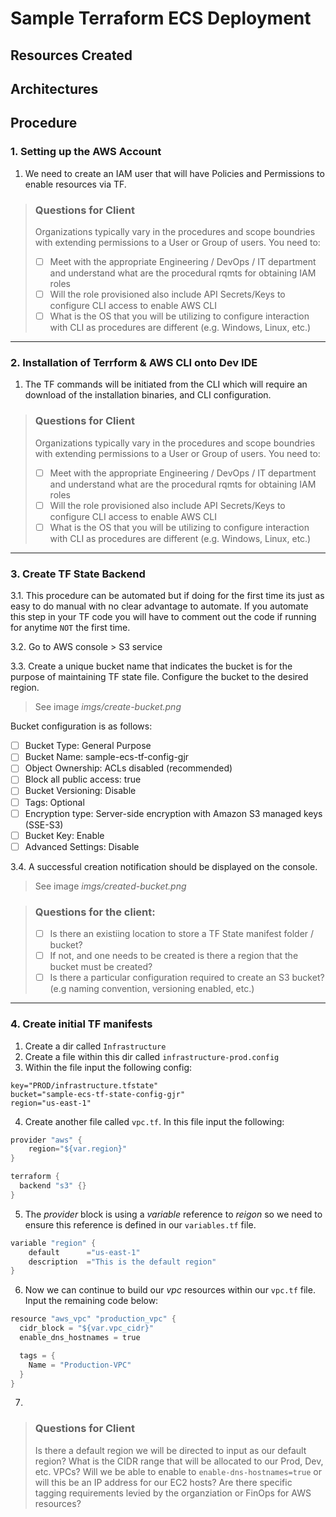 # Sample Terraform ECS Deployment

## Resources Created

## Architectures

## Procedure

### 1. Setting up the AWS Account 

1. We need to create an IAM user that will have Policies and Permissions to enable resources via TF. 

> ### Questions for Client
> Organizations typically vary in the procedures and scope boundries with extending permissions to a User or Group of users. You need to: 
> - [ ] Meet with the appropriate Engineering / DevOps / IT department and understand what are the procedural rqmts for obtaining IAM roles
> - [ ] Will the role provisioned also include API Secrets/Keys to configure CLI access to enable AWS CLI
> - [ ] What is the OS that you will be utilizing to configure interaction with CLI as procedures are different (e.g. Windows, Linux, etc.)

---------

### 2. Installation of Terrform & AWS CLI onto Dev IDE
1. The TF commands will be initiated from the CLI which will require an download of the installation binaries, and CLI configuration. 

> ### Questions for Client
> Organizations typically vary in the procedures and scope boundries with extending permissions to a User or Group of users. You need to: 
> - [ ] Meet with the appropriate Engineering / DevOps / IT department and understand what are the procedural rqmts for obtaining IAM roles
> - [ ] Will the role provisioned also include API Secrets/Keys to configure CLI access to enable AWS CLI
> - [ ] What is the OS that you will be utilizing to configure interaction with CLI as procedures are different (e.g. Windows, Linux, etc.)

--------

### 3. Create TF State Backend
3.1. This procedure can be automated but if doing for the first time its just as easy to do manual with no clear advantage to automate. If you automate this step in your TF code you will have to comment out the code if running for anytime `NOT` the first time. 

3.2. Go to AWS console > S3 service

3.3. Create a unique bucket name that indicates the bucket is for the purpose of maintaining TF state file. Configure the bucket to the desired region. 
> See image _imgs/create-bucket.png_

Bucket configuration is as follows:
- [ ] Bucket Type: General Purpose
- [ ] Bucket Name: sample-ecs-tf-config-gjr
- [ ] Object Ownership: ACLs disabled (recommended)
- [ ] Block all public access: true
- [ ] Bucket Versioning: Disable
- [ ] Tags: Optional
- [ ] Encryption type: Server-side encryption with Amazon S3 managed keys (SSE-S3)
- [ ] Bucket Key: Enable
- [ ] Advanced Settings: Disable

3.4. A successful creation notification should be displayed on the console.
> See image _imgs/created-bucket.png_


> ### Questions for the client: 
> - [ ] Is there an existiing location to store a TF State manifest folder / bucket?
> - [ ] If not, and one needs to be created is there a region that the bucket must be created? 
> - [ ] Is there a particular configuration required to create an S3 bucket? (e.g naming convention, versioning enabled, etc.) 

----------

### 4. Create initial TF manifests
1. Create a dir called `Infrastructure`
2. Create a file within this dir called `infrastructure-prod.config`
3. Within the file input the following config: 
```
key="PROD/infrastructure.tfstate"
bucket="sample-ecs-tf-state-config-gjr"
region="us-east-1"
```
4. Create another file called `vpc.tf`. In this file input the following:
```s
provider "aws" {
    region="${var.region}"
}

terraform {
  backend "s3" {}
}
```
5. The _provider_ block is using a _variable_ reference to _reigon_ so we need to ensure this reference is defined in our `variables.tf` file. 
```s
variable "region" {
    default      ="us-east-1"
    description  ="This is the default region"
}
```
6. Now we can continue to build our _vpc_ resources within our `vpc.tf` file. Input the remaining code below: 
```s
resource "aws_vpc" "production_vpc" {
  cidr_block = "${var.vpc_cidr}"
  enable_dns_hostnames = true

  tags = {
    Name = "Production-VPC"
  }
}
```
7. 

> ### Questions for Client 
> Is there a default region we will be directed to input as our default region?
> What is the CIDR range that will be allocated to our Prod, Dev, etc. VPCs? 
> Will we be able to enable to `enable-dns-hostnames=true` or will this be an IP address for our EC2 hosts? 
> Are there specific tagging requirements levied by the organziation or FinOps for AWS resources? 
